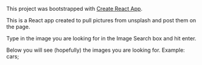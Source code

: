 This project was bootstrapped with [Create React App](https://github.com/facebook/create-react-app).

This is a React app created to pull pictures from unsplash and post them on the page. 

Type in the image you are looking for in the Image Search box and hit enter. 

Below you will see (hopefully) the images you are looking for. Example: cars;